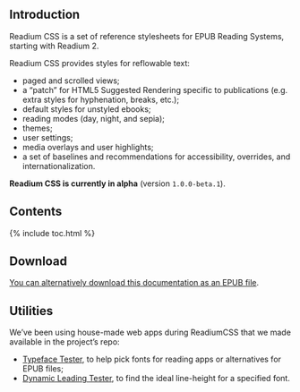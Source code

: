 ## Introduction

Readium CSS is a set of reference stylesheets for EPUB Reading Systems, starting with Readium 2.

Readium CSS provides styles for reflowable text: 

- paged and scrolled views;
- a “patch” for HTML5 Suggested Rendering specific to publications (e.g. extra styles for hyphenation, breaks, etc.);
- default styles for unstyled ebooks;
- reading modes (day, night, and sepia);
- themes;
- user settings;
- media overlays and user highlights;
- a set of baselines and recommendations for accessibility, overrides, and internationalization.

**Readium CSS is currently in alpha** (version `1.0.0-beta.1`).

## Contents

{% include toc.html %}

## Download

[You can alternatively download this documentation as an EPUB file](https://github.com/readium/readium-css/raw/master/docs/ReadiumCSS_docs.epub).

## Utilities

We’ve been using house-made web apps during ReadiumCSS that we made available in the project’s repo:

- [Typeface Tester](utils/Typeface-tester.html), to help pick fonts for reading apps or alternatives for EPUB files;
- [Dynamic Leading Tester](utils/DynamicLeading-tester.html), to find the ideal line-height for a specified font.